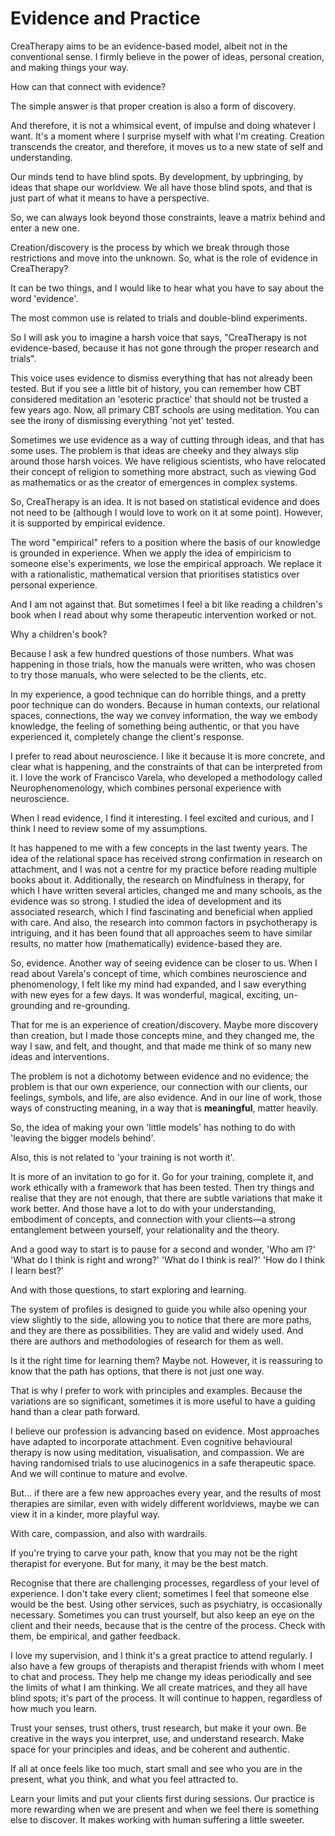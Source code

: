 # Evidence and Practice

CreaTherapy aims to be an evidence-based model, albeit not in the conventional sense. I firmly believe in the power of ideas, personal creation, and making things your way. 

How can that connect with evidence?

The simple answer is that proper creation is also a form of discovery. 

And therefore, it is not a whimsical event, of impulse and doing whatever I want. It's a moment where I surprise myself with what I'm creating. Creation transcends the creator, and therefore, it moves us to a new state of self and understanding.

Our minds tend to have blind spots. By development, by upbringing, by ideas that shape our worldview. We all have those blind spots, and that is just part of what it means to have a perspective. 

So, we can always look beyond those constraints, leave a matrix behind and enter a new one.

Creation/discovery is the process by which we break through those restrictions and move into the unknown. So, what is the role of evidence in CreaTherapy?

It can be two things, and I would like to hear what you have to say about the word 'evidence'. 

The most common use is related to trials and double-blind experiments.

So I will ask you to imagine a harsh voice that says, "CreaTherapy is not evidence-based, because it has not gone through the proper research and trials". 

This voice uses evidence to dismiss everything that has not already been tested. But if you see a little bit of history, you can remember how CBT considered meditation an 'esoteric practice' that should not be trusted a few years ago. Now, all primary CBT schools are using meditation. You can see the irony of dismissing everything 'not yet' tested. 

Sometimes we use evidence as a way of cutting through ideas, and that has some uses. The problem is that ideas are cheeky and they always slip around those harsh voices. We have religious scientists, who have relocated their concept of religion to something more abstract, such as viewing God as mathematics or as the creator of emergences in complex systems.

So, CreaTherapy is an idea. It is not based on statistical evidence and does not need to be (although I would love to work on it at some point). However, it is supported by empirical evidence. 

The word "empirical" refers to a position where the basis of our knowledge is grounded in experience. When we apply the idea of empiricism to someone else's experiments, we lose the empirical approach. We replace it with a rationalistic, mathematical version that prioritises statistics over personal experience.

And I am not against that. But sometimes I feel a bit like reading a children's book when I read about why some therapeutic intervention worked or not. 

Why a children's book?

Because I ask a few hundred questions of those numbers. What was happening in those trials, how the manuals were written, who was chosen to try those manuals, who were selected to be the clients, etc. 

In my experience, a good technique can do horrible things, and a pretty poor technique can do wonders. Because in human contexts, our relational spaces, connections, the way we convey information, the way we embody knowledge, the feeling of something being authentic, or that you have experienced it, completely change the client's response. 

I prefer to read about neuroscience. I like it because it is more concrete, and clear what is happening, and the constraints of that can be interpreted from it.  I love the work of Francisco Varela, who developed a methodology called Neurophenomenology, which combines personal experience with neuroscience. 

When I read evidence, I find it interesting. I feel excited and curious, and I think I need to review some of my assumptions. 

It has happened to me with a few concepts in the last twenty years. The idea of the relational space has received strong confirmation in research on attachment, and I was not a centre for my practice before reading multiple books about it. Additionally, the research on Mindfulness in therapy, for which I have written several articles, changed me and many schools, as the evidence was so strong. I studied the idea of development and its associated research, which I find fascinating and beneficial when applied with care. And also, the research into common factors in psychotherapy is intriguing, and it has been found that all approaches seem to have similar results, no matter how (mathematically) evidence-based they are. 

So, evidence. Another way of seeing evidence can be closer to us. When I read about Varela's concept of time, which combines neuroscience and phenomenology, I felt like my mind had expanded, and I saw everything with new eyes for a few days. It was wonderful, magical, exciting, un-grounding and re-grounding. 

That for me is an experience of creation/discovery. Maybe more discovery than creation, but I made those concepts mine, and they changed me, the way I saw, and felt, and thought, and that made me think of so many new ideas and interventions.

The problem is not a dichotomy between evidence and no evidence; the problem is that our own experience, our connection with our clients, our feelings, symbols, and life, are also evidence. And in our line of work, those ways of constructing meaning, in a way that is **meaningful**, matter heavily.

So, the idea of making your own 'little models' has nothing to do with 'leaving the bigger models behind'. 

Also, this is not related to 'your training is not worth it'.

It is more of an invitation to go for it. Go for your training, complete it, and work ethically with a framework that has been tested. Then try things and realise that they are not enough, that there are subtle variations that make it work better. And those have a lot to do with your understanding, embodiment of concepts, and connection with your clients—a strong entanglement between yourself, your relationality and the theory.

And a good way to start is to pause for a second and wonder, 'Who am I?' 'What do I think is right and wrong?' 'What do I think is real?' 'How do I think I learn best?'

And with those questions, to start exploring and learning. 

The system of profiles is designed to guide you while also opening your view slightly to the side, allowing you to notice that there are more paths, and they are there as possibilities. They are valid and widely used. And there are authors and methodologies of research for them as well. 

Is it the right time for learning them? Maybe not. However, it is reassuring to know that the path has options, that there is not just one way. 

That is why I prefer to work with principles and examples. Because the variations are so significant, sometimes it is more useful to have a guiding hand than a clear path forward.

I believe our profession is advancing based on evidence. Most approaches have adapted to incorporate attachment. Even cognitive behavioural therapy is now using meditation, visualisation, and compassion. We are having randomised trials to use alucinogenics in a safe therapeutic space. And we will continue to mature and evolve. 

But... if there are a few new approaches every year, and the results of most therapies are similar, even with widely different worldviews, maybe we can view it in a kinder, more playful way. 

With care, compassion, and also with wardrails. 

If you're trying to carve your path, know that you may not be the right therapist for everyone. But for many, it may be the best match. 

Recognise that there are challenging processes, regardless of your level of experience. I don't take every client; sometimes I feel that someone else would be the best. Using other services, such as psychiatry, is occasionally necessary. Sometimes you can trust yourself, but also keep an eye on the client and their needs, because that is the centre of the process. Check with them, be empirical, and gather feedback.

I love my supervision, and I think it's a great practice to attend regularly. I also have a few groups of therapists and therapist friends with whom I meet to chat and process. They help me change my ideas periodically and see the limits of what I am thinking.  We all create matrices, and they all have blind spots; it's part of the process. It will continue to happen, regardless of how much you learn.

Trust your senses, trust others, trust research, but make it your own. Be creative in the ways you interpret, use, and understand research. Make space for your principles and ideas, and be coherent and authentic. 

If all at once feels like too much, start small and see who you are in the present, what you think, and what you feel attracted to.

Learn your limits and put your clients first during sessions. Our practice is more rewarding when we are present and when we feel there is something else to discover. It makes working with human suffering a little sweeter.












